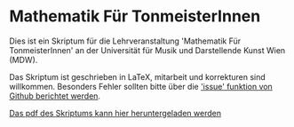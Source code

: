 # Mathematik Für TonmeisterInnen

Dies ist ein Skriptum für die Lehrveranstaltung 'Mathematik Für TonmeisterInnen' an der Universität für Musik  und Darstellende Kunst Wien (MDW).

Das Skriptum ist geschrieben in LaTeX, mitarbeit und korrekturen sind willkommen. Besonders Fehler sollten bitte über die ['issue' funktion von Github berichtet werden](https://github.com/hrtlacek/matheFuerTonmeisterinnen/issues).

[Das pdf des Skriptums kann hier heruntergeladen werden](https://github.com/hrtlacek/matheFuerTonmeisterinnen/releases)